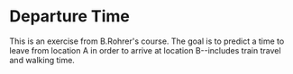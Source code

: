 #  Departure Time #
This is an exercise from B.Rohrer's course. The goal is to predict a time to leave from location A in order to arrive 
at location B--includes train travel and walking time.
